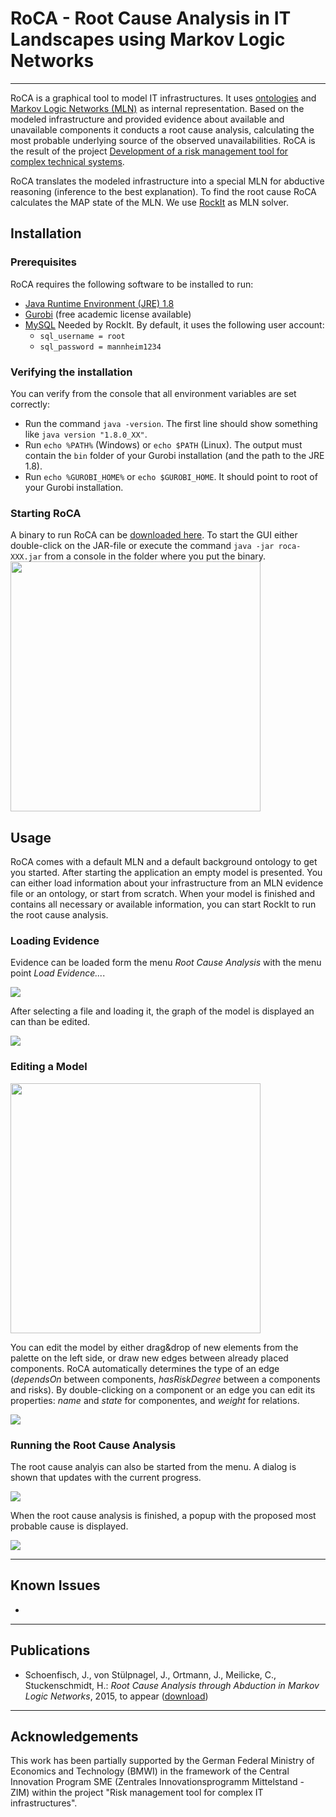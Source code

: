 # RoCA - Root Cause Analysis in IT Landscapes using Markov Logic Networks

- - -

RoCA is a graphical tool to model IT infrastructures. It uses [ontologies](www.w3.org/TR/owl2-primer/) and [Markov Logic Networks (MLN)](http://link.springer.com/article/10.1007/s10994-006-5833-1#page-1) as internal representation. Based on the modeled infrastructure and provided evidence about available and unavailable components it conducts a root cause analysis, calculating the most probable underlying source of the observed unavailabilities. RoCA is the result of the project [Development of a risk management tool for complex technical systems](http://dws.informatik.uni-mannheim.de/en/projects/current-projects/#c13643).

RoCA translates the modeled infrastructure into a special MLN for abductive reasoning (inference to the best explanation). To find the root cause RoCA calculates the MAP state of the MLN. We use [RockIt](https://code.google.com/p/rockit/) as MLN solver. 


## Installation

### Prerequisites
RoCA requires the following software to be installed to run:

* [Java Runtime Environment (JRE) 1.8](http://java.com/inc/BrowserRedirect1.jsp?locale=en) 
* [Gurobi](http://www.gurobi.com/) (free academic license available)
* [MySQL](http://www.mysql.com/downloads/)
  Needed by RockIt. By default, it uses the following user account:
  * `sql_username = root`
  * `sql_password = mannheim1234` 

### Verifying the installation
You can verify from the console that all environment variables are set correctly: 
* Run the command `java -version`. The first line should show something like `java version "1.8.0_XX"`.
* Run `echo %PATH%` (Windows) or `echo $PATH` (Linux). The output must contain the `bin` folder of your Gurobi installation (and the path to the JRE 1.8).
* Run `echo %GUROBI_HOME%` or `echo $GUROBI_HOME`. It should point to root of your Gurobi installation.

### Starting RoCA
A binary to run RoCA can be [downloaded here](http://web.informatik.uni-mannheim.de/risk/).
To start the GUI either double-click on the JAR-file or execute the command `java -jar roca-XXX.jar` from a console in the folder where you put the binary.
<img src="http://web.informatik.uni-mannheim.de/risk/new.png" width="400px">

## Usage
RoCA comes with a default MLN and a default background ontology to get you started. After starting the application an empty model is presented. You can either load information about your infrastructure from an MLN evidence file or an ontology, or start from scratch. When your model is finished and contains all necessary or available information, you can start RockIt to run the root cause analysis.

### Loading Evidence
Evidence can be loaded form the menu *Root Cause Analysis* with the menu point *Load Evidence...*. 

<img src="http://web.informatik.uni-mannheim.de/risk/menu.png">

After selecting a file and loading it, the graph of the model is displayed an can than be edited.

<img src="http://web.informatik.uni-mannheim.de/risk/dialog.png">


### Editing a Model
<img src="http://web.informatik.uni-mannheim.de/risk/model.png" width="400px">

You can edit the model by either drag&drop of new elements from the palette on the left side, or draw new edges between already placed components. RoCA automatically determines the type of an edge (*dependsOn* between components, *hasRiskDegree* between a components and risks). By double-clicking on a component or an edge you can edit its properties: *name* and *state* for componentes, and *weight* for relations.  

<img src="http://web.informatik.uni-mannheim.de/risk/properties.png">


### Running the Root Cause Analysis
The root cause analyis can also be started from the menu. A dialog is shown that updates with the current progress.

<img src="http://web.informatik.uni-mannheim.de/risk/inference.png">

When the root cause analysis is finished, a popup with the proposed most probable cause is displayed.

<img src="http://web.informatik.uni-mannheim.de/risk/cause.png">

- - -

## Known Issues
* 


- - -

## Publications
* Schoenfisch, J., von Stülpnagel, J., Ortmann, J., Meilicke, C., Stuckenschmidt, H.: 
  *Root Cause Analysis through Abduction in Markov Logic Networks*, 2015, to appear 
  ([download](http://web.informatik.uni-mannheim.de/risk/Schoenfisch2015.pdf))

- - -

## Acknowledgements
This work has been partially supported by the German Federal Ministry of 
Economics and Technology (BMWI) in the framework of the Central Innovation 
Program SME (Zentrales Innovationsprogramm Mittelstand - ZIM) within the project 
"Risk management tool for complex IT infrastructures".
